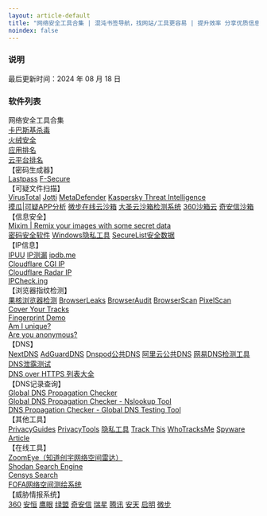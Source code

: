 ```yaml
---
layout: article-default
title: "网络安全工具合集 | 混沌书签导航，找网站/工具更容易 | 提升效率 分享优质信息 资源收藏"
noindex: false
---
```


<article>
    <h3>说明</h3>
        最后更新时间：2024 年 08 月 18 日
    <h3>软件列表</h3>
    网络安全工具合集
    <br><a target="_blank" rel="noopener nofollow" href="https://www.kaspersky.com.cn/free-antivirus">卡巴斯基杀毒</a>
    <br><a target="_blank" rel="noopener nofollow" href="https://www.huorong.cn/">火绒安全</a>
    <br><a target="_blank" rel="noopener nofollow" href="https://www.netify.ai/resources/applications">应用排名</a>
    <br><a target="_blank" rel="noopener nofollow" href="https://www.netify.ai/resources/platforms">云平台排名</a>
    <br>【密码生成器】<br>
    <a target="_blank" rel="noopener nofollow" href="https://www.lastpass.com/features/password-generator">Lastpass</a>
    <a target="_blank" rel="noopener nofollow" href="https://www.f-secure.com/en/password-generator">F-Secure</a>
    <br>【可疑文件扫描】<br>
    <a target="_blank" rel="noopener nofollow" href="https://www.virustotal.com/gui/home/upload">VirusTotal</a>
    <a target="_blank" rel="noopener nofollow" href="https://virusscan.jotti.org/zh-CN/scan-file">Jotti</a>
    <a target="_blank" rel="noopener nofollow" href="https://metadefender.opswat.com/">MetaDefender</a>
    <a target="_blank" rel="noopener nofollow" href="https://opentip.kaspersky.com/">Kaspersky Threat Intelligence</a>
    <br><a target="_blank" rel="noopener nofollow" href="https://mogua.co/">摸瓜|可疑APP分析</a>
    <a target="_blank" rel="noopener nofollow" href="https://s.threatbook.cn/">微步在线云沙箱</a>
    <a target="_blank" rel="noopener nofollow" href="https://sandbox.freebuf.com/detect">大圣云沙箱检测系统</a>
    <a target="_blank" rel="noopener nofollow" href="https://ata.360.net/detection">360沙箱云</a>
    <a target="_blank" rel="noopener nofollow" href="https://sandbox.ti.qianxin.com/sandbox/page">奇安信沙箱</a>
    <br>【信息安全】<br>
    <a target="_blank" rel="noopener nofollow" href="https://mixim.cyandev.app/">Mixim | Remix your images with some secret data</a>
    <br><a target="_blank" rel="noopener nofollow" href="https://www.privacytools.io/secure-password-manager/">密码安全软件</a>
    <a target="_blank" rel="noopener nofollow" href="https://www.privacytools.io/windows/">Windows隐私工具</a>
    <a target="_blank" rel="noopener nofollow" href="https://statistics.securelist.com/">SecureList安全数据</a>
    <br>【IP信息】<br>
    <a target="_blank" rel="noopener nofollow" href="https://ipuu.net/">IPUU</a>
    <a target="_blank" rel="noopener nofollow" href="https://ipcelou.com/">IP测漏</a>
    <a target="_blank" rel="noopener nofollow" href="https://ipdb.me/">ipdb.me</a>
    <br><a target="_blank" rel="noopener nofollow" href="https://www.cloudflare.com/cdn-cgi/trace">Cloudflare CGI IP</a>
    <br><a target="_blank" rel="noopener nofollow" href="https://radar.cloudflare.com/ip">Cloudflare Radar IP</a>
    <br><a target="_blank" rel="noopener nofollow" href="https://ipcheck.ing/#/">IPCheck.ing</a>
    <br>【浏览器指纹检测】<br>
    <a target="_blank" rel="noopener nofollow" href="https://www.ghxi.com/llq">果核浏览器检测</a>
    <a target="_blank" rel="noopener nofollow" href="https://browserleaks.com/">BrowserLeaks</a>
    <a target="_blank" rel="noopener nofollow" href="https://browseraudit.com">BrowserAudit</a>
    <a target="_blank" rel="noopener nofollow" href="https://www.browserscan.net/zh/">BrowserScan</a>
    <a target="_blank" rel="noopener nofollow" href="https://pixelscan.net/">PixelScan</a>
    <br><a target="_blank" rel="noopener nofollow" href="https://coveryourtracks.eff.org/">Cover Your Tracks</a>
    <br><a target="_blank" rel="noopener nofollow" href="https://fingerprint.com/demo/">Fingerprint Demo</a>
    <br><a target="_blank" rel="noopener nofollow" href="https://amiunique.org/">Am I unique?</a>
    <br><a target="_blank" rel="noopener nofollow" href="https://www.nothingprivate.ml/">Are you anonymous?</a>
    <br>【DNS】<br>
    <a target="_blank" rel="noopener nofollow" href="https://nextdns.io/?from=qyq6n8p5">NextDNS</a>
    <a target="_blank" rel="noopener nofollow" href="https://adguard-dns.io/">AdGuardDNS</a>
    <a target="_blank" rel="noopener nofollow" href="https://console.dnspod.cn/publicdns/config">Dnspod公共DNS</a>
    <a target="_blank" rel="noopener nofollow" href="https://dns.console.aliyun.com/#/pdns/dashboard">阿里云公共DNS</a>
    <a target="_blank" rel="noopener nofollow" href="http://nstool.netease.com/info.html">网易DNS检测工具</a>
    <a target="_blank" rel="noopener nofollow" href="https://whoer.net/zh/dns-leak-test">DNS泄露测试</a>
    <br><a target="_blank" rel="noopener nofollow" href="https://github.com/curl/curl/wiki/DNS-over-HTTPS">DNS over HTTPS 列表大全</a>
    <br>【DNS记录查询】<br>
    <a target="_blank" rel="noopener nofollow" href="https://www.gdnspc.com/">Global DNS Propagation Checker</a>
    <br><a target="_blank" rel="noopener nofollow" href="https://www.nslookuptool.com">Global DNS Propagation Checker - Nslookup Tool</a>
    <br><a target="_blank" rel="noopener nofollow" href="https://www.whatsmydns.net">DNS Propagation Checker - Global DNS Testing Tool</a>
    <br>【其他工具】<br>
    <a target="_blank" rel="noopener nofollow" href="https://www.privacyguides.org/tools/">PrivacyGuides</a>
    <a target="_blank" rel="noopener nofollow" href="https://www.privacytools.io/">PrivacyTools</a>
    <a target="_blank" rel="noopener nofollow" href="https://cybermagicsec.github.io/privacytools-zh/">隐私工具</a>
    <a target="_blank" rel="noopener nofollow" href="https://trackthis.link/">Track This</a>
    <a target="_blank" rel="noopener nofollow" href="https://whotracks.me/">WhoTracksMe</a>
    <a target="_blank" rel="noopener nofollow" href="https://spyware.neocities.org/articles/librewolf.html">Spyware Article</a>
    <br>【在线工具】<br>
    <a target="_blank" rel="noopener nofollow" href="https://www.zoomeye.org/">ZoomEye（知道创宇网络空间雷达）</a>
    <br><a target="_blank" rel="noopener nofollow" href="https://www.shodan.io/">Shodan Search Engine</a>
    <br><a target="_blank" rel="noopener nofollow" href="https://search.censys.io/">Censys Search</a>
    <br><a target="_blank" rel="noopener nofollow" href="https://fofa.info/">FOFA网络空间测绘系统</a>
    <br>【威胁情报系统】<br>
    <a target="_blank" rel="noopener nofollow" href="https://ti.360.net/#/homepage">360</a>
    <a target="_blank" rel="noopener nofollow" href="https://ti.dbappsecurity.com.cn/">安恒</a>
    <a target="_blank" rel="noopener nofollow" href="https://ti.duba.net/">鹰眼</a>
    <a target="_blank" rel="noopener nofollow" href="https://ti.nsfocus.com/">绿盟</a>
    <a target="_blank" rel="noopener nofollow" href="https://ti.qianxin.com/">奇安信</a>
    <a target="_blank" rel="noopener nofollow" href="https://ti.rising.com.cn/home">瑞星</a>
    <a target="_blank" rel="noopener nofollow" href="https://tix.qq.com/">腾讯</a>
    <a target="_blank" rel="noopener nofollow" href="https://www.antiycloud.com/#/antiy/index">安天</a>
    <a target="_blank" rel="noopener nofollow" href="https://www.venuseye.com.cn/">启明</a>
    <a target="_blank" rel="noopener nofollow" href="https://x.threatbook.com/">微步</a>
</article>